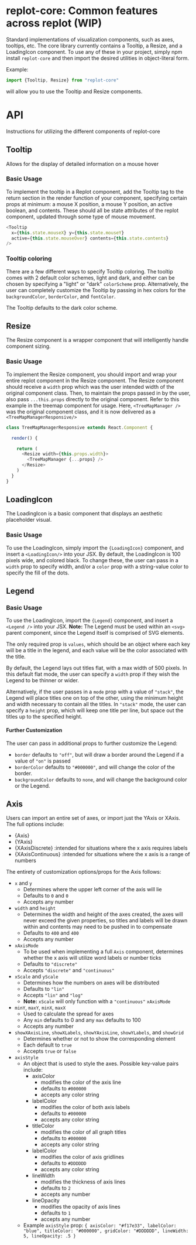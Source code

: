 # replot-core: Common features across replot (WIP)
Standard implementations of visualization components, such as axes, tooltips, etc.
The core library currently contains a Tooltip, a Resize, and a LoadingIcon
component. To use any of these in your project, simply npm install `replot-core`
and then import the desired utilities in object-literal form.

Example:
```javascript
import {Tooltip, Resize} from "replot-core"
```
will allow you to use the Tooltip and Resize components.

# API
Instructions for utilizing the different components of replot-core

## Tooltip
Allows for the display of detailed information on a mouse hover

### Basic Usage
To implement the tooltip in a Replot component, add the Tooltip tag to the return
section in the render function of your component, specifying certain props at minimum:
a mouse X position, a mouse Y position, an active boolean, and contents. These
should all be state attributes of the replot component, updated through some type
of mouse movement.

```javascript
<Tooltip
  x={this.state.mouseX} y={this.state.mouseY}
  active={this.state.mouseOver} contents={this.state.contents}
/>
```

### Tooltip coloring
There are a few different ways to specify Tooltip coloring. The tooltip comes with
2 default color schemes, light and dark, and either can be chosen by specifying
a "light" or "dark" `colorScheme` prop. Alternatively, the user can completely
customize the Tooltip by passing in hex colors for the `backgroundColor`,
`borderColor`, and `fontColor`.

The Tooltip defaults to the dark color scheme.

## Resize
The Resize component is a wrapper component that will intelligently handle component sizing.

### Basic Usage
To implement the Resize component, you should import and wrap your entire replot
component in the Resize component. The Resize component should receive a
`width` prop which was the user intended width of the original component class.
Then, to maintain the props passed in by the user, also pass `...this.props` directly
to the original component. Refer to this example in the treemap component for usage. Here,
`<TreeMapManager />` was the original component class, and it is now delivered as a
`<TreeMapManagerResponsive/>`

```javascript
class TreeMapManagerResponsive extends React.Component {

  render() {

    return (
      <Resize width={this.props.width}>
        <TreeMapManager {...props} />
      </Resize>
    )
  }
}
```

## LoadingIcon
The LoadingIcon is a basic component that displays an aesthetic placeholder
visual.

### Basic Usage
To use the LoadingIcon, simply import the `{LoadingIcon}` component, and insert
a `<LoadingIcon/>` into your JSX. By default, the LoadingIcon is 100 pixels wide,
and colored black. To change these, the user can pass in a `width` prop to
specify width, and/or a `color` prop with a string-value color to specify the
fill of the dots.

## Legend

### Basic Usage
To use the LoadingIcon, import the `{Legend}` component, and insert a
`<Legend />` into your JSX. **Note:** The Legend must be used within an `<svg>`
parent component, since the Legend itself is comprised of SVG elements.

The only required prop is `values`, which should be an object where each key will
be a title in the legend, and each value will be the color associated with the
title.

By default, the Legend lays out titles flat, with a max width of 500 pixels. In
this default flat mode, the user can specify a `width` prop if they wish the Legend
to be thinner or wider.

Alternatively, if the user passes in a `mode` prop with a value of `"stack"`, the
Legend will place titles one on top of the other, using the minimum height and
width necessary to contain all the titles. In `"stack"` mode, the user can
specify a `height` prop, which will keep one title per line, but space out the
titles up to the specified height.

#### Further Customization

The user can pass in additional props to further customize the Legend:
* `border` defaults to `"off"`, but will draw a border around the Legend if a
value of `"on"` is passed
* `borderColor` defaults to `"#000000"`, and will change the color of the border.
* `backgroundColor` defaults to `none`, and will change the background color
or the Legend.

## Axis
Users can import an entire set of axes, or import just the YAxis or XAxis. The
full options include:
- {Axis}
- {YAxis}
- {XAxisDiscrete} :intended for situations where the x axis requires labels
- {XAxisContinuous} :intended for situations where the x axis is a range of numbers

The entirety of customization options/props for the Axis follows:
* `x` and `y`
  * Determines where the upper left corner of the axis will lie
  * Defaults to `0` and `0`
  * Accepts any number
* `width` and `height`
  * Determines the width and height of the axes created, the axes will never
  exceed the given properties, so titles and labels will be drawn within and contents
  may need to be pushed in to compensate
  * Defaults to `400` and `400`
  * Accepts any number
* `xAxisMode`
  * To be used when implementing a full `Axis` component, determines whether the
  x axis will utilize word labels or number ticks
  * Defaults to `"discrete"`
  * Accepts `"discrete"` and `"continuous"`
* `xScale` and `yScale`
  * Determines how the numbers on axes will be distributed
  * Defaults to `"lin"`
  * Accepts `"lin"` and `"log"`
  * **Note:** `xScale` will only function with a `"continuous"` `xAxisMode`
* `minY`, `maxY`, `minX`, `maxX`
  * Used to calculate the spread for axes
  * Any `min` defaults to 0 and any `max` defaults to 100
  * Accepts any number
* `showXAxisLine`, `showXLabels`, `showYAxisLine`, `showYLabels`, and `showGrid`
  * Determines whether or not to show the corresponding element
  * Each default to `true`
  * Accepts `true` or `false`
* `axisStyle`
  * An object that is used to style the axes. Possible key-value pairs include:
    * axisColor
      * modifies the color of the axis line
      * defaults to `#000000`
      * accepts any color string
    * labelColor
      * modifies the color of both axis labels
      * defaults to `#000000`
      * accepts any color string
    * titleColor
      * modifies the color of all graph titles
      * defaults to `#000000`
      * accepts any color string
    * labelColor
      * modifies the color of axis gridlines
      * defaults to `#DDDDDD`
      * accepts any color string
    * lineWidth
      * modifies the thickness of axis lines
      * defaults to `2`
      * accepts any number
    * lineOpacity
      * modifies the opacity of axis lines
      * defaults to `1`
      * accepts any number
  * Example `axisStyle` prop: `{
      axisColor: "#f17e33",
      labelColor: "blue",
      titleColor: "#000000",
      gridColor: "#DDDDDD",
      lineWidth: 5,
      lineOpacity: .5
    }`
